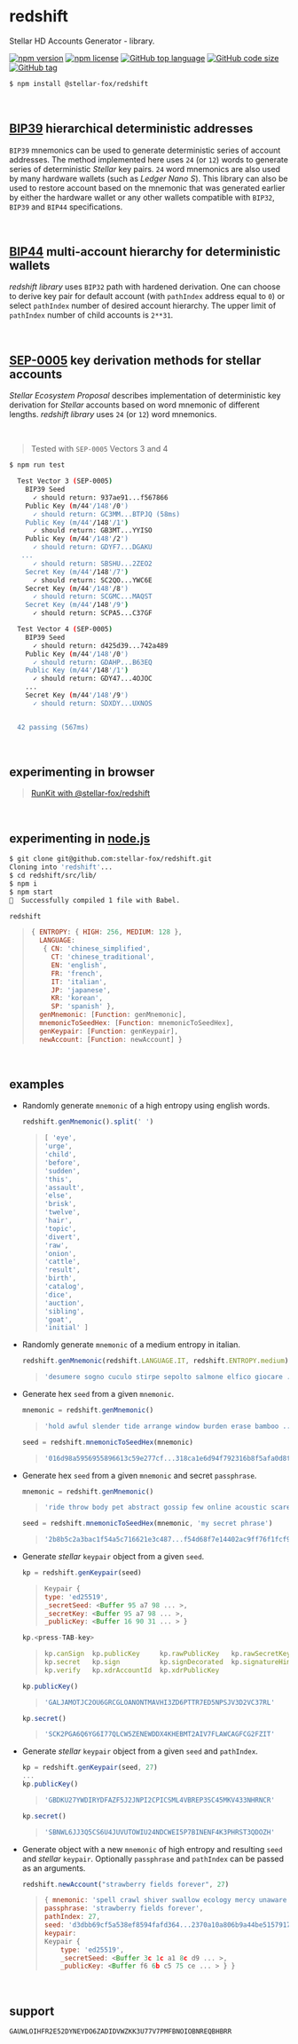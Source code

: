 # redshift

Stellar HD Accounts Generator - library.

[![npm version](https://img.shields.io/npm/v/@stellar-fox/redshift.svg)](https://www.npmjs.com/package/@stellar-fox/redshift)
[![npm license](https://img.shields.io/npm/l/@stellar-fox/redshift.svg)](https://www.npmjs.com/package/@stellar-fox/redshift)
[![GitHub top language](https://img.shields.io/github/languages/top/stellar-fox/redshift.svg)](https://github.com/stellar-fox/redshift)
[![GitHub code size](https://img.shields.io/github/languages/code-size/stellar-fox/redshift.svg)](https://github.com/stellar-fox/redshift)
[![GitHub tag](https://img.shields.io/github/tag/stellar-fox/redshift.svg)](https://github.com/stellar-fox/redshift)

```bash
$ npm install @stellar-fox/redshift
```

<br />




## [BIP39](https://github.com/bitcoin/bips/blob/master/bip-0039.mediawiki) hierarchical deterministic addresses

`BIP39` mnemonics can be used to generate deterministic series of account
addresses. The method implemented here uses `24` (or `12`) words to generate
series of deterministic _Stellar_ key pairs. `24` word mnemonics are also used
by many hardware wallets (such as _Ledger Nano S_). This library can also be
used to restore account based on the mnemonic that was generated earlier
by either the hardware wallet or any other wallets compatible with `BIP32`,
`BIP39` and `BIP44` specifications.

<br />




## [BIP44](https://github.com/bitcoin/bips/blob/master/bip-0044.mediawiki) multi-account hierarchy for deterministic wallets

_redshift library_ uses `BIP32` path with hardened derivation. One can choose
to derive key pair for default account (with `pathIndex` address equal to `0`)
or select `pathIndex` number of desired account hierarchy. The upper limit of
`pathIndex` number of child accounts is `2**31`.

<br />




## [SEP-0005](https://github.com/stellar/stellar-protocol/blob/master/ecosystem/sep-0005.md) key derivation methods for stellar accounts

_Stellar Ecosystem Proposal_ describes implementation of deterministic key
derivation for _Stellar_ accounts based on word mnemonic of different lengths.
_redshift library_ uses `24` (or `12`) word mnemonics.

<br />




> Tested with `SEP-0005` Vectors 3 and 4

```bash
$ npm run test

  Test Vector 3 (SEP-0005)
    BIP39 Seed
      ✓ should return: 937ae91...f567866
    Public Key (m/44'/148'/0')
      ✓ should return: GC3MM...BTPJQ (58ms)
    Public Key (m/44'/148'/1')
      ✓ should return: GB3MT...YYISO
    Public Key (m/44'/148'/2')
      ✓ should return: GDYF7...DGAKU
   ...
      ✓ should return: SBSHU...2ZEO2
    Secret Key (m/44'/148'/7')
      ✓ should return: SC2QO...YWC6E
    Secret Key (m/44'/148'/8')
      ✓ should return: SCGMC...MAQST
    Secret Key (m/44'/148'/9')
      ✓ should return: SCPA5...C37GF

  Test Vector 4 (SEP-0005)
    BIP39 Seed
      ✓ should return: d425d39...742a489
    Public Key (m/44'/148'/0')
      ✓ should return: GDAHP...B63EQ
    Public Key (m/44'/148'/1')
      ✓ should return: GDY47...4OJOC
    ...
    Secret Key (m/44'/148'/9')
      ✓ should return: SDXDY...UXNOS


  42 passing (567ms)
```

<br />




## experimenting in browser

> [RunKit with @stellar-fox/redshift](https://npm.runkit.com/@stellar-fox/redshift)

<br />




## experimenting in [node.js](https://nodejs.org/)

```bash
$ git clone git@github.com:stellar-fox/redshift.git
Cloning into 'redshift'...
$ cd redshift/src/lib/
$ npm i
$ npm start
🎉  Successfully compiled 1 file with Babel.
```

```javascript
redshift
```

> ```javascript
> { ENTROPY: { HIGH: 256, MEDIUM: 128 },
>   LANGUAGE:
>    { CN: 'chinese_simplified',
>      CT: 'chinese_traditional',
>      EN: 'english',
>      FR: 'french',
>      IT: 'italian',
>      JP: 'japanese',
>      KR: 'korean',
>      SP: 'spanish' },
>   genMnemonic: [Function: genMnemonic],
>   mnemonicToSeedHex: [Function: mnemonicToSeedHex],
>   genKeypair: [Function: genKeypair],
>   newAccount: [Function: newAccount] }
> ```

<br />




## examples

* Randomly generate `mnemonic` of a high entropy using english words.

    ```javascript
    redshift.genMnemonic().split(' ')
    ```

    > ```javascript
    > [ 'eye',
    > 'urge',
    > 'child',
    > 'before',
    > 'sudden',
    > 'this',
    > 'assault',
    > 'else',
    > 'brisk',
    > 'twelve',
    > 'hair',
    > 'topic',
    > 'divert',
    > 'raw',
    > 'onion',
    > 'cattle',
    > 'result',
    > 'birth',
    > 'catalog',
    > 'dice',
    > 'auction',
    > 'sibling',
    > 'goat',
    > 'initial' ]
    > ```


* Randomly generate `mnemonic` of a medium entropy in italian.

    ```javascript
    redshift.genMnemonic(redshift.LANGUAGE.IT, redshift.ENTROPY.medium)
    ```

    > ```javascript
    > 'desumere sogno cuculo stirpe sepolto salmone elfico giocare ...'
    > ```


* Generate hex `seed` from a given `mnemonic`.

    ```javascript
    mnemonic = redshift.genMnemonic()
    ```

    > ```javascript
    > 'hold awful slender tide arrange window burden erase bamboo ...'
    > ```

    ```javascript
    seed = redshift.mnemonicToSeedHex(mnemonic)
    ```

    > ```javascript
    > '016d98a5956955896613c59e277cf...318ca1e6d94f792316b8f5afa0d8f2dc6'
    > ```


* Generate hex `seed` from a given `mnemonic` and secret `passphrase`.

    ```javascript
    mnemonic = redshift.genMnemonic()
    ```

    > ```javascript
    > 'ride throw body pet abstract gossip few online acoustic scare ...'
    > ```

    ```javascript
    seed = redshift.mnemonicToSeedHex(mnemonic, 'my secret phrase')
    ```

    > ```javascript
    > '2b8b5c2a3bac1f54a5c716621e3c487...f54d68f7e14402ac9ff76f1fcf92096e'
    > ```


* Generate _stellar_ `keypair` object from a given `seed`.

    ```javascript
    kp = redshift.genKeypair(seed)
    ```

    > ```javascript
    > Keypair {
    > type: 'ed25519',
    > _secretSeed: <Buffer 95 a7 98 ... >,
    > _secretKey: <Buffer 95 a7 98 ... >,
    > _publicKey: <Buffer 16 90 31 ... > }
    > ```

    ```javascript
    kp.<press-TAB-key>
    ```

    > ```javascript
    > kp.canSign  kp.publicKey     kp.rawPublicKey   kp.rawSecretKey
    > kp.secret   kp.sign          kp.signDecorated  kp.signatureHint
    > kp.verify   kp.xdrAccountId  kp.xdrPublicKey
    > ```

    ```javascript
    kp.publicKey()
    ```

    > ```javascript
    > 'GALJAMOTJC2OU6GRCGLOANONTMAVHI3ZD6PTTR7ED5NPSJV3D2VC37RL'
    > ```

    ```javascript
    kp.secret()
    ```

    > ```javascript
    > 'SCK2PGA6Q6YG6I77QLCW5ZENEWDDX4KHEBMT2AIV7FLAWCAGFCG2FZIT'
    > ```


* Generate _stellar_ `keypair` object from a given `seed` and `pathIndex`.

    ```javascript
    kp = redshift.genKeypair(seed, 27)
    ...
    kp.publicKey()
    ```

    > ```javascript
    > 'GBDKU27YWDIRYDFAZF5J2JNPI2CPICSML4VBREP3SC45MKV433NHRNCR'
    > ```

    ```javascript
    kp.secret()
    ```

    > ```javascript
    > 'SBNWL6JJ3Q5CS6U4JUVUTOWIU24NDCWEI5P7BINENF4K3PHRST3QDOZH'
    > ```


* Generate object with a new `mnemonic` of high entropy and resulting
    `seed` and _stellar_ `keypair`. Optionally `passphrase` and `pathIndex`
    can be passed as an arguments.

    ```javascript
    redshift.newAccount("strawberry fields forever", 27)
    ```

    > ```javascript
    > { mnemonic: 'spell crawl shiver swallow ecology mercy unaware ...',
    > passphrase: 'strawberry fields forever',
    > pathIndex: 27,
    > seed: 'd3dbb69cf5a538ef8594fafd364...2370a10a806b9a44be5157917',
    > keypair:
    > Keypair {
    >     type: 'ed25519',
    >     _secretSeed: <Buffer 3c 1c a1 8c d9 ... >,
    >     _publicKey: <Buffer f6 6b c5 75 ce ... > } }
    > ```

<br />




## support

    GAUWLOIHFR2E52DYNEYDO6ZADIDVWZKK3U77V7PMFBNOIOBNREQBHBRR
